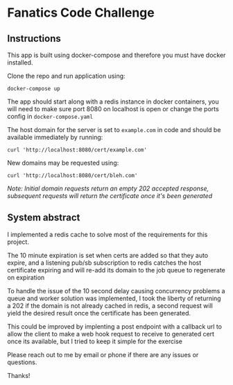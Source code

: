 # Fanatics Code Challenge

## Instructions

This app is built using docker-compose and therefore you must have docker installed.

Clone the repo and run application using:

`docker-compose up`

The app should start along with a redis instance in docker containers, you will need to make sure port 8080 on localhost is open or change the ports config in `docker-compose.yaml`

The host domain for the server is set to `example.com` in code and should be available immediately by running:

`curl 'http://localhost:8080/cert/example.com'`

New domains may be requested using:

`curl 'http://localhost:8080/cert/bleh.com'`

_Note: Initial domain requests return an empty 202 accepted response, subsequent requests will return the certificate once it's been generated_

## System abstract

I implemented a redis cache to solve most of the requirements for this project.

The 10 minute expiration is set when certs are added so that they auto expire, and a listening pub/sb subscription to redis catches the host certificate expiring and will re-add its domain to the job queue to regenerate on expiration

To handle the issue of the 10 second delay causing concurrency problems a queue and worker solution was implemented, I took the liberty of returning a 202 if the domain is not already cached in redis, a second request will yield the desired result once the certificate has been generated.

This could be improved by implenting a post endpoint with a callback url to allow the client to make a web hook request to receive to generated cert once its available, but I tried to keep it simple for the exercise

Please reach out to me by email or phone if there are any issues or questions.

Thanks!

